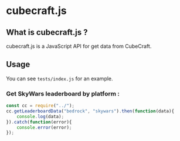 # cubecraft.js
## What is cubecraft.js ?
cubecraft.js is a JavaScript API for get data from CubeCraft.

## Usage
You can see `tests/index.js` for an example.
### Get SkyWars leaderboard by platform :
```js
const cc = require("../");
cc.getLeaderboardData("bedrock", "skywars").then(function(data){
	console.log(data);
}).catch(function(error){
	console.error(error);
});
```
